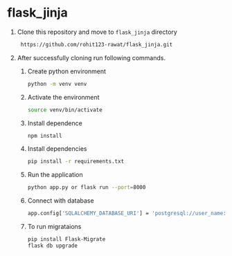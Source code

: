 # flask_jinja

1. Clone this repository and move to `flask_jinja` directory
   ```sh
    https://github.com/rohit123-rawat/flask_jinja.git
   ```
2. After successfully cloning run following commands.

   1. Create python environment
      ```sh
      python -m venv venv
      ```
   2. Activate the environment
      ```sh
      source venv/bin/activate
      ```
   3. Install dependence
      ```sh
      npm install
      ```
   4. Install dependencies
      ```sh
      pip install -r requirements.txt
      ```
   5. Run the application
      ```sh
      python app.py or flask run --port=8000
      ```
   6. Connect with database
      ```sh
      app.config['SQLALCHEMY_DATABASE_URI'] = 'postgresql://user_name:Password@localhost/db_name'
      ```
   7. To run migrataions
      ```sh
      pip install Flask-Migrate
      flask db upgrade
      ```

